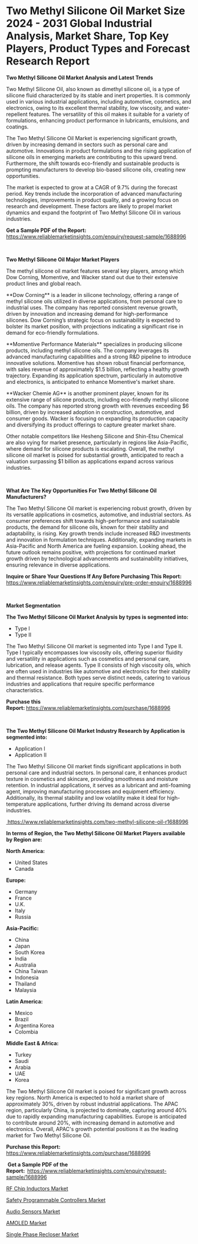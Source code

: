 <p><h1>Two Methyl Silicone Oil Market Size 2024 - 2031 Global Industrial Analysis, Market Share, Top Key Players, Product Types and Forecast Research Report</h1></p><p><strong>Two Methyl Silicone Oil Market Analysis and Latest Trends</strong></p>
<p><p>Two Methyl Silicone Oil, also known as dimethyl silicone oil, is a type of silicone fluid characterized by its stable and inert properties. It is commonly used in various industrial applications, including automotive, cosmetics, and electronics, owing to its excellent thermal stability, low viscosity, and water-repellent features. The versatility of this oil makes it suitable for a variety of formulations, enhancing product performance in lubricants, emulsions, and coatings.</p><p>The Two Methyl Silicone Oil Market is experiencing significant growth, driven by increasing demand in sectors such as personal care and automotive. Innovations in product formulations and the rising application of silicone oils in emerging markets are contributing to this upward trend. Furthermore, the shift towards eco-friendly and sustainable products is prompting manufacturers to develop bio-based silicone oils, creating new opportunities.</p><p>The market is expected to grow at a CAGR of 9.7% during the forecast period. Key trends include the incorporation of advanced manufacturing technologies, improvements in product quality, and a growing focus on research and development. These factors are likely to propel market dynamics and expand the footprint of Two Methyl Silicone Oil in various industries.</p></p>
<p><strong>Get a Sample PDF of the Report:&nbsp;</strong> <a href="https://www.reliablemarketinsights.com/enquiry/request-sample/1688996?utm_campaign=1575&utm_medium=2&utm_source=Github&utm_content=ia&utm_term=19102024&utm_id=two-methyl-silicone-oil">https://www.reliablemarketinsights.com/enquiry/request-sample/1688996</a></p>
<p>&nbsp;</p>
<p><strong>Two Methyl Silicone Oil Major Market Players</strong></p>
<p><p>The methyl silicone oil market features several key players, among which Dow Corning, Momentive, and Wacker stand out due to their extensive product lines and global reach.</p><p>**Dow Corning** is a leader in silicone technology, offering a range of methyl silicone oils utilized in diverse applications, from personal care to industrial uses. The company has reported consistent revenue growth, driven by innovation and increasing demand for high-performance silicones. Dow Corning’s strategic focus on sustainability is expected to bolster its market position, with projections indicating a significant rise in demand for eco-friendly formulations.</p><p>**Momentive Performance Materials** specializes in producing silicone products, including methyl silicone oils. The company leverages its advanced manufacturing capabilities and a strong R&D pipeline to introduce innovative solutions. Momentive has shown robust financial performance, with sales revenue of approximately $1.5 billion, reflecting a healthy growth trajectory. Expanding its application spectrum, particularly in automotive and electronics, is anticipated to enhance Momentive's market share.</p><p>**Wacker Chemie AG** is another prominent player, known for its extensive range of silicone products, including eco-friendly methyl silicone oils. The company has reported strong growth with revenues exceeding $6 billion, driven by increased adoption in construction, automotive, and consumer goods. Wacker is focusing on expanding its production capacity and diversifying its product offerings to capture greater market share.</p><p>Other notable competitors like Hesheng Silicone and Shin-Etsu Chemical are also vying for market presence, particularly in regions like Asia-Pacific, where demand for silicone products is escalating. Overall, the methyl silicone oil market is poised for substantial growth, anticipated to reach a valuation surpassing $1 billion as applications expand across various industries.</p></p>
<p>&nbsp;</p>
<p><strong>What Are The Key Opportunities For Two Methyl Silicone Oil Manufacturers?</strong></p>
<p><p>The Two Methyl Silicone Oil market is experiencing robust growth, driven by its versatile applications in cosmetics, automotive, and industrial sectors. As consumer preferences shift towards high-performance and sustainable products, the demand for silicone oils, known for their stability and adaptability, is rising. Key growth trends include increased R&D investments and innovation in formulation techniques. Additionally, expanding markets in Asia-Pacific and North America are fueling expansion. Looking ahead, the future outlook remains positive, with projections for continued market growth driven by technological advancements and sustainability initiatives, ensuring relevance in diverse applications.</p></p>
<p><strong>Inquire or Share Your Questions If Any Before Purchasing This Report:</strong> <a href="https://www.reliablemarketinsights.com/enquiry/pre-order-enquiry/1688996?utm_campaign=1575&utm_medium=2&utm_source=Github&utm_content=ia&utm_term=19102024&utm_id=two-methyl-silicone-oil">https://www.reliablemarketinsights.com/enquiry/pre-order-enquiry/1688996</a></p>
<p>&nbsp;</p>
<p><strong>Market Segmentation</strong></p>
<p><strong>The Two Methyl Silicone Oil Market Analysis by types is segmented into:</strong></p>
<p><ul><li>Type I</li><li>Type II</li></ul></p>
<p><p>The Two Methyl Silicone Oil market is segmented into Type I and Type II. Type I typically encompasses low viscosity oils, offering superior fluidity and versatility in applications such as cosmetics and personal care, lubrication, and release agents. Type II consists of high viscosity oils, which are often used in industries like automotive and electronics for their stability and thermal resistance. Both types serve distinct needs, catering to various industries and applications that require specific performance characteristics.</p></p>
<p><strong>Purchase this Report:&nbsp;</strong><a href="https://www.reliablemarketinsights.com/purchase/1688996?utm_campaign=1575&utm_medium=2&utm_source=Github&utm_content=ia&utm_term=19102024&utm_id=two-methyl-silicone-oil">https://www.reliablemarketinsights.com/purchase/1688996</a></p>
<p>&nbsp;</p>
<p><strong>The Two Methyl Silicone Oil Market Industry Research by Application is segmented into:</strong></p>
<p><ul><li>Application I</li><li>Application II</li></ul></p>
<p><p>The Two Methyl Silicone Oil market finds significant applications in both personal care and industrial sectors. In personal care, it enhances product texture in cosmetics and skincare, providing smoothness and moisture retention. In industrial applications, it serves as a lubricant and anti-foaming agent, improving manufacturing processes and equipment efficiency. Additionally, its thermal stability and low volatility make it ideal for high-temperature applications, further driving its demand across diverse industries.</p></p>
<p><a href="https://www.reliablemarketinsights.com/two-methyl-silicone-oil-r1688996?utm_campaign=1575&utm_medium=2&utm_source=Github&utm_content=ia&utm_term=19102024&utm_id=two-methyl-silicone-oil">&nbsp;https://www.reliablemarketinsights.com/two-methyl-silicone-oil-r1688996</a></p>
<p><strong>In terms of Region, the Two Methyl Silicone Oil Market Players available by Region are:</strong></p>
<p>
    <p> <strong> North America: </strong>
        <ul>
            <li>United States</li>
            <li>Canada</li>
        </ul>
        </p> 
    <p> <strong> Europe: </strong>
        <ul>
            <li>Germany</li>
            <li>France</li>
            <li>U.K.</li>
            <li>Italy</li>
            <li>Russia</li>
        </ul>
        </p> 
    <p> <strong> Asia-Pacific: </strong>
        <ul>
            <li>China</li>
            <li>Japan</li>
            <li>South Korea</li>
            <li>India</li>
            <li>Australia</li>
            <li>China Taiwan</li>
            <li>Indonesia</li>
            <li>Thailand</li>
            <li>Malaysia</li>
        </ul>
        </p> 
    <p> <strong> Latin America: </strong>
        <ul>
            <li>Mexico</li>
            <li>Brazil</li>
            <li>Argentina Korea</li>
            <li>Colombia</li>
        </ul>
        </p> 
    <p> <strong> Middle East & Africa: </strong>
        <ul>
            <li>Turkey</li>
            <li>Saudi</li>
            <li>Arabia</li>
            <li>UAE</li>
            <li>Korea</li>
        </ul>
    </p>
    </p>
<p><p>The Two Methyl Silicone Oil market is poised for significant growth across key regions. North America is expected to hold a market share of approximately 30%, driven by robust industrial applications. The APAC region, particularly China, is projected to dominate, capturing around 40% due to rapidly expanding manufacturing capabilities. Europe is anticipated to contribute around 20%, with increasing demand in automotive and electronics. Overall, APAC's growth potential positions it as the leading market for Two Methyl Silicone Oil.</p></p>
<p><strong>Purchase this Report: </strong><a href="https://www.reliablemarketinsights.com/purchase/1688996?utm_campaign=1575&utm_medium=2&utm_source=Github&utm_content=ia&utm_term=19102024&utm_id=two-methyl-silicone-oil">https://www.reliablemarketinsights.com/purchase/1688996</a></p>
<p>&nbsp;<strong>Get a Sample PDF of the Report:&nbsp;&nbsp;</strong><a href="https://www.reliablemarketinsights.com/enquiry/request-sample/1688996?utm_campaign=1575&utm_medium=2&utm_source=Github&utm_content=ia&utm_term=19102024&utm_id=two-methyl-silicone-oil">https://www.reliablemarketinsights.com/enquiry/request-sample/1688996</a></p>
<p><strong></strong></p>
<p><p><a href="https://www.linkedin.com/pulse/global-rf-chip-inductors-market-forecast-2024-2031-trends-5va6f?utm_campaign=1575&utm_medium=2&utm_source=Github&utm_content=ia&utm_term=19102024&utm_id=two-methyl-silicone-oil">RF Chip Inductors Market</a></p><p><a href="https://www.linkedin.com/pulse/safety-programmable-controllers-industry-sector-new-technologies-oftfe?utm_campaign=1575&utm_medium=2&utm_source=Github&utm_content=ia&utm_term=19102024&utm_id=two-methyl-silicone-oil">Safety Programmable Controllers Market</a></p><p><a href="https://www.linkedin.com/pulse/audio-sensors-industry-analysis-report-market-size-share-wnnhf?utm_campaign=1575&utm_medium=2&utm_source=Github&utm_content=ia&utm_term=19102024&utm_id=two-methyl-silicone-oil">Audio Sensors Market</a></p><p><a href="https://www.linkedin.com/pulse/trends-global-amoled-market-forecast-analysis-2024-2031-hf1yf?utm_campaign=1575&utm_medium=2&utm_source=Github&utm_content=ia&utm_term=19102024&utm_id=two-methyl-silicone-oil">AMOLED Market</a></p><p><a href="https://www.linkedin.com/pulse/single-phase-recloser-market-size-growth-trends-statistics-xxnwe?utm_campaign=1575&utm_medium=2&utm_source=Github&utm_content=ia&utm_term=19102024&utm_id=two-methyl-silicone-oil">Single Phase Recloser Market</a></p></p>